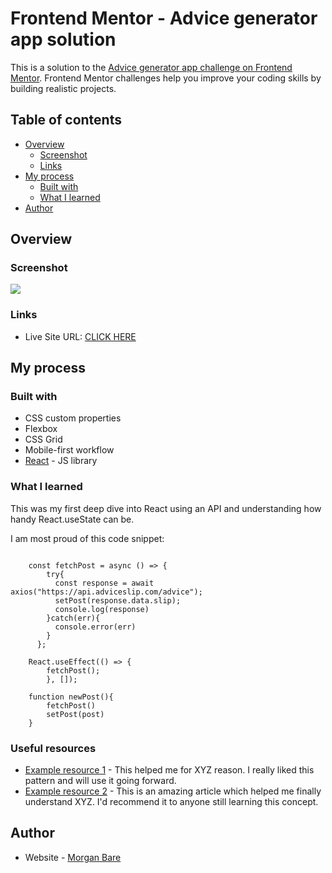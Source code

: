 # Frontend Mentor - Advice generator app solution

This is a solution to the [Advice generator app challenge on Frontend Mentor](https://www.frontendmentor.io/challenges/advice-generator-app-QdUG-13db). Frontend Mentor challenges help you improve your coding skills by building realistic projects.

## Table of contents

- [Overview](#overview)
  - [Screenshot](#screenshot)
  - [Links](#links)
- [My process](#my-process)
  - [Built with](#built-with)
  - [What I learned](#what-i-learned)
- [Author](#author)


## Overview

### Screenshot

![](./screenshot.jpg)

### Links

- Live Site URL: [CLICK HERE](https://adice-api-generator.netlify.app/)

## My process

### Built with

- CSS custom properties
- Flexbox
- CSS Grid
- Mobile-first workflow
- [React](https://reactjs.org/) - JS library

### What I learned

This was my first deep dive into React using an API and understanding how handy React.useState can be.

I am most proud of this code snippet:

```const [post, setPost] = React.useState({});

    const fetchPost = async () => {
        try{
          const response = await axios("https://api.adviceslip.com/advice");
          setPost(response.data.slip);
          console.log(response)
        }catch(err){
          console.error(err)
        }
      };

    React.useEffect(() => {
        fetchPost();
        }, []);

    function newPost(){
        fetchPost()
        setPost(post)
    }
```

### Useful resources

- [Example resource 1](https://www.example.com) - This helped me for XYZ reason. I really liked this pattern and will use it going forward.
- [Example resource 2](https://www.example.com) - This is an amazing article which helped me finally understand XYZ. I'd recommend it to anyone still learning this concept.

## Author

- Website - [Morgan Bare](https://www.your-site.com)

